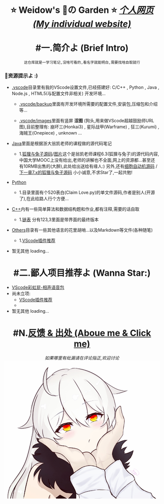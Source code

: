 <!--
 *                        _oo0oo_
 *                       o8888888o
 *                       88" . "88
 *                       (| -_- |)
 *                       0\  =  /0
 *                     ___/`---'\___
 *                   .' \\|     |// '.
 *                  / \\|||  :  |||// \
 *                 / _||||| -:- |||||- \
 *                |   | \\\  - /// |   |
 *                | \_|  ''\---/''  |_/ |
 *                \  .-\__  '-'  ___/-. /
 *              ___'. .'  /--.--\  `. .'___
 *           ."" '<  `.___\_<|>_/___.' >' "".
 *          | | :  `- \`.;`\ _ /`;.`/ - ` : | |
 *          \  \ `_.   \_ __\ /__ _/   .-` /  /
 *      =====`-.____`.___ \_____/___.-`___.-'=====
 *                        `=---='
 * 
 * 
 *      ~~~~~~~~~~~~~~~~~~~~~~~~~~~~~~~~~~~~~~~~~~~
 * 
 *            佛祖保佑       永不宕机     永无BUG
 * 
 *        佛曰:  
 *                写字楼里写字间，写字间里程序员；  
 *                程序人员写程序，又拿程序换酒钱。  
 *                酒醒只在网上坐，酒醉还来网下眠；  
 *                酒醉酒醒日复日，网上网下年复年。  
 *                但愿老死电脑间，不愿鞠躬老板前；  
 *                奔驰宝马贵者趣，公交自行程序员。  
 *                别人笑我忒疯癫，我笑自己命太贱；  
 *                不见满街漂亮妹，哪个归得程序员？
 * 
 * @Author: Weidows
 * @Date: 2020-06-06 23:12:42
 * @LastEditors: Weidows
 * @LastEditTime: 2020-07-27 17:37:28
 * @FilePath: \Weidows\README.md
 -->

<h1 align="center">

⭐️ Weidow's 🌈の Garden ⭐️
[*个人网页(My individual website)*](https://2984539695.github.io/2984539695/)
</h1>

<center>

# #一.简介よ (Brief Intro)
    这仓库就是一学习笔记,没啥可看的,看名字就能明白,需要找啥自取就行
</center>

### 🌈资源提示よ :)

* [.vscode](./.vscode/)目录里有我的VScode设置文件,已经搭建好:
C/C++ , Python , Java , Node.js , HTML5(与配置文件非相关) 开发环境...
  * [.vscode/backup](./.vscode/backup)里面有开发环境所需要的配置文件,安装包,压缩包和介绍等...

  * [.vscode/images](./.vscode/images/)里面有竖屏 **涩图** (狗头,用来做VScode超越鼓励师URL图),目前整理有:
  崩坏三(Honkai3) , 星际战甲(Warframe) , 狂三(Kurumi) , 海贼王(Onepiece) , unknown ...

* [Java](./Java/src/main/java/)里面是根据浙大翁凯老师的课程做的源代码笔记
  * 1.[狐狸与兔子源码](./Java/src/main/java/twenty/july/my_interface/)/[图片](./Java/src/main/java/twenty/july/my_interface/接口,狐狸与兔子/Cells%20173751.png)这个是翁凯老师课程6.3(狐狸与兔子)的源代码内容,中国大学MOOC上没有给出,老师的讲解也不全面,网上的资源都...甚至还有10RMB出售的(大醉),此处给出送给有缘人:)
  另外,还有[细胞自动机源码](./Java/src/main/java/twenty/july/data_depart_behave/) / [下一章7.x的狐狸与兔子源码](./Java/src/main/java/twenty/july/control_inversion/)
  小小诚意,不求Star了,一起共勉!

* [Python](./Python/)
  * 1.目录里面有个520表白(Claim Love.py)的单文件源码,作者是别人(开源了),在此给路人行个方便...

* [C++](./C++/)内有一些简单算法和数据结构题和作业,都有注释,需要的话自取
  * 1.[链表](./C++/Data_struct/LinkedList/) 分有123,3里面是带界面的最终版本

* [Others](./Others/)目录有一些其他语言的花里胡哨...以及Markdown等文件(各种随笔)
  * 1.[VScode插件推荐](./Others/MarkDown/Vscode.md)

* 暂无其他  loading...
<center>

# #二.鄙人项目推荐よ (Wanna Star:)
</center>

* [VScode彩虹屁-相声语音包](https://github.com/2984539695/Crosstalk-rainbow-fart)
* 尚未立项:
  * [VScode插件推荐](./Others/MarkDown/Vscode.md)
  * 
* 暂无其他  loading...

<center>

# #N.[反馈 & 出处 (Aboue me & Click me)](./Others/MarkDown/AboutMe.md)
*如果哪里有纰漏请在评论指正,欢迎讨论*
![Princess](./.vscode/images/Honkai3/[Nitrouzs]82409651.jpg)
</center>
